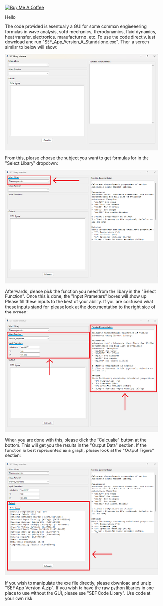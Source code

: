 <a href="https://www.buymeacoffee.com/randompers0" target="_blank"><img src="https://cdn.buymeacoffee.com/buttons/default-orange.png" alt="Buy Me A Coffee" height="41" width="174"></a>

Hello,

The code provided is esentually a GUI for some common engineeering formulas in wave analysis, solid mechanics, therodynamics, fluid dynamics, heat transfer, electronics, manufacturing, etc. To use the code directly, just download and run "SEF_App_Version_A_Standalone.exe". Then a screen similar to below will show:

![alt text](https://github.com/DonNguyen123/Don-Public-Projects/blob/13e5491a0a19b7032d2215c0851cb5612658fe6a/Example%20Images/Main_Interface.png)

From this, please choose the subject you want to get formulas for in the "Select Libary" dropdown:

![alt text](https://github.com/DonNguyen123/Don-Public-Projects/blob/c1e5b103b85ca60a65a87580e0be3471e3f2a11a/Example%20Images/Select_Libary.png)

Afterwards, please pick the function you need from the libary in the "Select Function". Once this is done, the "Input Prameters" boxes will show up. Please fill these inputs to the best of your ability. If you are confused what these inputs stand for, please look at the documentation to the right side of the screen:

![alt text](https://github.com/DonNguyen123/Don-Public-Projects/blob/c1e5b103b85ca60a65a87580e0be3471e3f2a11a/Example%20Images/Select_Function.png)

When you are done with this, please click the "Calcualte" button at the bottom. This will get you the results in the "Output Data" section. If the function is best represented as a graph, please look at the "Output Figure" section:

![alt text](https://github.com/DonNguyen123/Don-Public-Projects/blob/c1e5b103b85ca60a65a87580e0be3471e3f2a11a/Example%20Images/See_Result.png)

If you wish to manipulate the exe file directly, please download and unzip "SEF App Version A.zip". If you wish to have the raw python libaries in one place to use without the GUI, please use "SEF Code Libary". Use code at your own risk.
